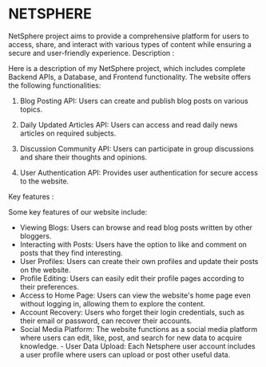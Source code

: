 # NETSPHERE
NetSphere project aims to provide a comprehensive platform for users to access, share, and interact with 
various types of content while ensuring a secure and user-friendly experience. 
Description : 
 
Here is a description of my NetSphere project, which includes complete Backend APIs, a Database, and Frontend functionality. 
The website offers the following functionalities: 
1. Blog Posting API: Users can create and publish blog posts on various topics. 
 
2. Daily Updated Articles API: Users can access and read daily news articles on required subjects. 
 
 
3. Discussion Community API: Users can participate in group discussions and share their thoughts and opinions. 
 
4. User Authentication API: Provides user authentication for secure access to the website. 
 
Key features : 
 
Some key features of our website include: 
 - Viewing Blogs: Users can browse and read blog posts written by other bloggers. 
 - Interacting with Posts: Users have the option to like and comment on posts that they find interesting. 
 - User Profiles: Users can create their own profiles and update their posts on the website.
 -  Profile Editing: Users can easily edit their profile pages according to their preferences. 
 - Access to Home Page: Users can view the website's home page even without logging in, allowing them to explore the content. 
 - Account Recovery: Users who forget their login credentials, such as their email or password, can recover their accounts. 
 - Social Media Platform: The website functions as a social media platform where users can edit, like, post, and search for new data to 
acquire knowledge. - User Data Upload: Each Netsphere user account includes a user profile where users can upload or post other useful data. 

